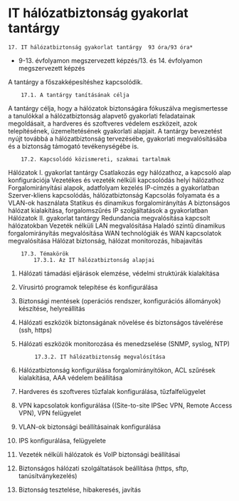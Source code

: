 # IT hálózatbiztonság gyakorlat tantárgy

    17. IT hálózatbiztonság gyakorlat tantárgy	93 óra/93 óra*
* 9-13. évfolyamon megszervezett képzés/13. és 14. évfolyamon megszervezett képzés

A tantárgy a főszakképesítéshez kapcsolódik.

        17.1. A tantárgy tanításának célja
A tantárgy célja, hogy a hálózatok biztonságára fókuszálva megismertesse a tanulókkal a hálózatbiztonság alapvető gyakorlati feladatainak megoldásait, a hardveres és szoftveres védelem eszközeit, azok telepítésének, üzemeltetésének gyakorlati alapjait. A tantárgy bevezetést nyújt továbbá a hálózatbiztonság tervezésébe, gyakorlati megvalósításába és a biztonság támogató tevékenységébe is.

        17.2. Kapcsolódó közismereti, szakmai tartalmak
Hálózatok I. gyakorlat tantárgy
Csatlakozás egy hálózathoz, a kapcsoló alap konfigurációja
Vezetékes és vezeték nélküli kapcsolódás helyi hálózathoz
Forgalomirányítási alapok, adatfolyam kezelés
IP-címzés a gyakorlatban
Szerver-kliens kapcsolódás, hálózatbiztonság
Kapcsolás folyamata és a VLAN-ok használata
Statikus és dinamikus forgalomirányítás 
A biztonságos hálózat kialakítása, forgalomszűrés 
IP szolgáltatások a gyakorlatban
Hálózatok II. gyakorlat tantárgy
Redundancia megvalósítása kapcsolt hálózatokban 
Vezeték nélküli LAN megvalósítása
Haladó szintű dinamikus forgalomirányítás megvalósítása
WAN technológiák és WAN kapcsolatok megvalósítása
Hálózat biztonság, hálózat monitorozás, hibajavítás

        17.3. Témakörök
            17.3.1. Az IT hálózatbiztonság alapjai
1. Hálózati támadási eljárások elemzése, védelmi struktúrák kialakítása
1. Vírusirtó programok telepítése és konfigurálása
1. Biztonsági mentések (operációs rendszer, konfigurációs állományok) készítése, helyreállítás
1. Hálózati eszközök biztonságának növelése és biztonságos távelérése (ssh, https)
1. Hálózati eszközök monitorozása és menedzselése (SNMP, syslog, NTP)

            17.3.2. IT hálózatbiztonság megvalósítása
1. Hálózatbiztonság konfigurálása forgalomirányítókon, ACL szűrések kialakítása, AAA védelem beállítása
1. Hardveres és szoftveres tűzfalak konfigurálása, tűzfalfelügyelet
1. VPN kapcsolatok konfigurálása ((Site-to-site IPSec VPN, Remote Access VPN), VPN felügyelet
1. VLAN-ok biztonsági beállításainak konfigurálása
1. IPS konfigurálása, felügyelete
1. Vezeték nélküli hálózatok és VoIP biztonsági beállításai
1. Biztonságos hálózati szolgáltatások beállítása (https, sftp, tanúsítványkezelés)
1. Biztonság tesztelése, hibakeresés, javítás
